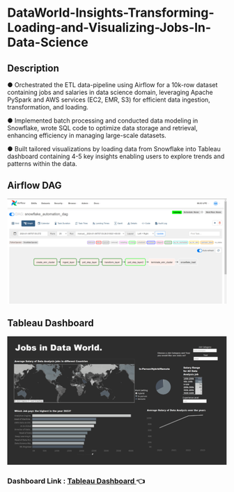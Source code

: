 # DataWorld-Insights-Transforming-Loading-and-Visualizing-Jobs-In-Data-Science

## Description

●	Orchestrated the ETL data-pipeline using Airflow for a 10k-row dataset containing jobs and salaries in data science domain, leveraging Apache PySpark and AWS services (EC2, EMR, S3) for efficient data ingestion, transformation, and loading.

●	Implemented batch processing and conducted data modeling in Snowflake, wrote SQL code to optimize data storage and retrieval, enhancing efficiency in managing large-scale datasets.

●	Built tailored visualizations by loading data from Snowflake into Tableau dashboard containing 4-5 key insights enabling users to explore trends and patterns within the data.

## Airflow DAG
![Image](Airflow_DAG.png)

## Tableau Dashboard
![Image](Tableau.png)

### Dashboard Link :  [Tableau Dashboard ](https://public.tableau.com/app/profile/rahul.kengeri/viz/DataJobsAnalysis_17045546335880/MainDashboard)  👈


